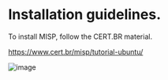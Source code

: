 # Installation guidelines.

To install MISP, follow the CERT.BR material.

https://www.cert.br/misp/tutorial-ubuntu/

![image](https://github.com/crocodyli/BR-Forum-CSIRTs/assets/113185400/c0f3693a-1fc9-4256-8656-223e5945f321)

